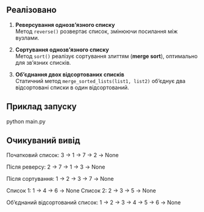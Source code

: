 ## Реалізовано

1. **Реверсування однозв’язного списку**  
   Метод `reverse()` розвертає список, змінюючи посилання між вузлами.

2. **Сортування однозв’язного списку**  
   Метод `sort()` реалізує сортування злиттям (**merge sort**), оптимально для зв’язних списків.

3. **Об’єднання двох відсортованих списків**  
   Статичний метод `merge_sorted_lists(list1, list2)` об’єднує два відсортовані списки в один відсортований.

## Приклад запуску
python main.py

## Очикуваний вивід

Початковий список:
3 -> 1 -> 7 -> 2 -> None

Після реверсу:
2 -> 7 -> 1 -> 3 -> None

Після сортування:
1 -> 2 -> 3 -> 7 -> None

Список 1:
1 -> 4 -> 6 -> None
Список 2:
2 -> 3 -> 5 -> None

Об’єднаний відсортований список:
1 -> 2 -> 3 -> 4 -> 5 -> 6 -> None
